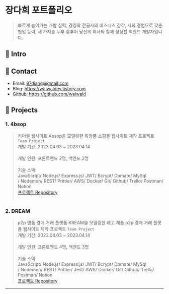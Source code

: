 # 장다희 포트폴리오
> 빠르게 늘어가는 개발 실력,
> 경영학 전공자의 비즈니스 감각,
> 사회 경험으로 갖춘 협업 능력,
> 세 가지를 두루 갖추어 당신의 회사와 함께 성장할 백엔드 개발자입니다.
      
## 📍 Intro
## 📍 Contact
- Email: 97djang@gmail.com
- Blog: https://walwaldev.tistory.com
- Github: https://github.com/walwald
      
## 📍 Projects
### 1. 4bsop
> 커머셜 웹사이트 Aesop을 모델링한 화장품 쇼핑몰 웹사이트 제작 프로젝트 `Team Project`    
개발 기간: 2023.04.03 ~ 2023.04.14        <br><br>
개발 인원: 프론트엔드 2명, 백엔드 2명 <br><br>
기술 스택:      
JavaScript/ Node.js/ Express.js/ JWT/ Bcrypt/ Dbmate/ MySql       
/ Nodemon/ REST/ Prittier/ AWS/ Docker/ Git/ Github/ Trello/ Postman/ Notion    
[프로젝트 Repository](https://github.com/walwald/44-1st-four-branch-backend)
<br><br>
### 2. DREAM
> p2p 명품 경매 거래 플랫폼 KREAM을 모델링한 레고 제품 p2p 경매 거래 플랫폼 웹사이트 제작 프로젝트 `Team Project`    
개발 기간: 2023.04.03 ~ 2023.04.14        <br><br>
개발 인원: 프론트엔드 4명, 백엔드 3명 <br><br>
기술 스택:      
JavaScript/ Node.js/ Express.js/ JWT/ Bcrypt/ Dbmate/ MySql       
/ Nodemon/ REST/ Prittier/ Jest/ AWS/ Docker/ Git/ Github/ Trello/ Postman/ Notion    
[프로젝트 Repository](https://github.com/walwald/44-1st-four-branch-backend)
***
